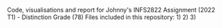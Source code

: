 Code, visualisations and report for Johnny's INFS2822 Assignment (2022 T1) - Distinction Grade (78)
Files included in this repository:
1) 
2) 
3) 

